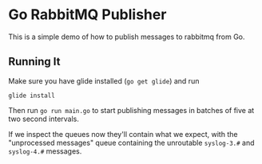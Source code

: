 # Go RabbitMQ Publisher
This is a simple demo of how to publish messages to rabbitmq from Go.

## Running It
Make sure you have glide installed (`go get glide`) and run 

```
glide install

```

Then run `go run main.go` to start publishing messages in batches of five at two second intervals.

If we inspect the queues now they'll contain what we expect, with the "unprocessed messages" queue containing the unroutable `syslog-3.#` and `syslog-4.#` messages.
